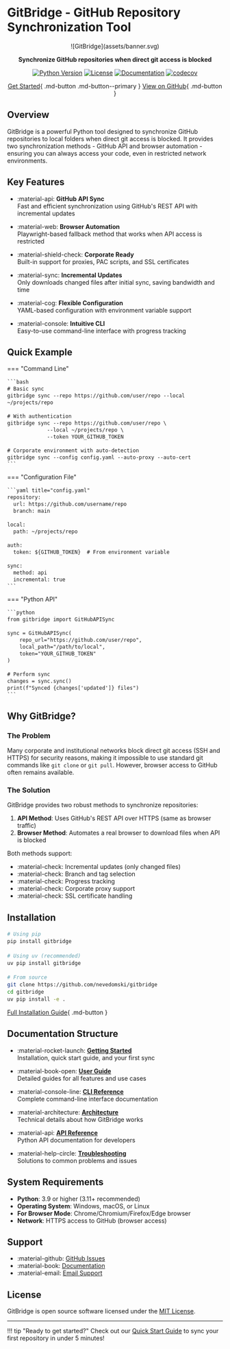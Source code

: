 # GitBridge - GitHub Repository Synchronization Tool

<div align="center" markdown>

<div class="hero-card" markdown>
![GitBridge](assets/banner.svg)
</div>

**Synchronize GitHub repositories when direct git access is blocked**

[![Python Version](https://img.shields.io/badge/python-3.9%2B-blue)](https://www.python.org/downloads/)
[![License](https://img.shields.io/badge/license-MIT-green)](license.md)
[![Documentation](https://img.shields.io/badge/docs-mkdocs-brightgreen)](index.md)
[![codecov](https://codecov.io/gh/user/gitBridge/branch/main/graph/badge.svg)](https://codecov.io/gh/user/gitBridge)

[Get Started](getting-started/quick-start.md){ .md-button .md-button--primary }
[View on GitHub](https://github.com/nevedomski/gitbridge){ .md-button }

</div>

## Overview

GitBridge is a powerful Python tool designed to synchronize GitHub repositories to local folders when direct git access is blocked. It provides two synchronization methods - GitHub API and browser automation - ensuring you can always access your code, even in restricted network environments.

## Key Features

<div class="grid cards" markdown>

- :material-api: **GitHub API Sync**  
  Fast and efficient synchronization using GitHub's REST API with incremental updates

- :material-web: **Browser Automation**  
  Playwright-based fallback method that works when API access is restricted

- :material-shield-check: **Corporate Ready**  
  Built-in support for proxies, PAC scripts, and SSL certificates

- :material-sync: **Incremental Updates**  
  Only downloads changed files after initial sync, saving bandwidth and time

- :material-cog: **Flexible Configuration**  
  YAML-based configuration with environment variable support

- :material-console: **Intuitive CLI**  
  Easy-to-use command-line interface with progress tracking

</div>

## Quick Example

=== "Command Line"

    ```bash
    # Basic sync
    gitbridge sync --repo https://github.com/user/repo --local ~/projects/repo

    # With authentication
    gitbridge sync --repo https://github.com/user/repo \
                 --local ~/projects/repo \
                 --token YOUR_GITHUB_TOKEN

    # Corporate environment with auto-detection
    gitbridge sync --config config.yaml --auto-proxy --auto-cert
    ```

=== "Configuration File"

    ```yaml title="config.yaml"
    repository:
      url: https://github.com/username/repo
      branch: main

    local:
      path: ~/projects/repo

    auth:
      token: ${GITHUB_TOKEN}  # From environment variable

    sync:
      method: api
      incremental: true
    ```

=== "Python API"

    ```python
    from gitbridge import GitHubAPISync

    sync = GitHubAPISync(
        repo_url="https://github.com/user/repo",
        local_path="/path/to/local",
        token="YOUR_GITHUB_TOKEN"
    )

    # Perform sync
    changes = sync.sync()
    print(f"Synced {changes['updated']} files")
    ```

## Why GitBridge?

### The Problem

Many corporate and institutional networks block direct git access (SSH and HTTPS) for security reasons, making it impossible to use standard git commands like `git clone` or `git pull`. However, browser access to GitHub often remains available.

### The Solution

GitBridge provides two robust methods to synchronize repositories:

1. **API Method**: Uses GitHub's REST API over HTTPS (same as browser traffic)
2. **Browser Method**: Automates a real browser to download files when API is blocked

Both methods support:

- :material-check: Incremental updates (only changed files)
- :material-check: Branch and tag selection
- :material-check: Progress tracking
- :material-check: Corporate proxy support
- :material-check: SSL certificate handling

## Installation

```bash
# Using pip
pip install gitbridge

# Using uv (recommended)
uv pip install gitbridge

# From source
git clone https://github.com/nevedomski/gitbridge
cd gitbridge
uv pip install -e .
```

[Full Installation Guide](getting-started/installation.md){ .md-button }

## Documentation Structure

<div class="grid cards" markdown>

- :material-rocket-launch: **[Getting Started](getting-started/index.md)**  
  Installation, quick start guide, and your first sync

- :material-book-open: **[User Guide](user-guide/index.md)**  
  Detailed guides for all features and use cases

- :material-console-line: **[CLI Reference](cli/index.md)**  
  Complete command-line interface documentation

- :material-architecture: **[Architecture](architecture/index.md)**  
  Technical details about how GitBridge works

- :material-api: **[API Reference](api/index.md)**  
  Python API documentation for developers

- :material-help-circle: **[Troubleshooting](troubleshooting/index.md)**  
  Solutions to common problems and issues

</div>

## System Requirements

- **Python**: 3.9 or higher (3.11+ recommended)
- **Operating System**: Windows, macOS, or Linux
- **For Browser Mode**: Chrome/Chromium/Firefox/Edge browser
- **Network**: HTTPS access to GitHub (browser access)

## Support

- :material-github: [GitHub Issues](https://github.com/nevedomski/gitbridge/issues)
- :material-book: [Documentation](index.md)
- :material-email: [Email Support](mailto:info@nevedomski.us)

## License

GitBridge is open source software licensed under the [MIT License](license.md).

---

!!! tip "Ready to get started?"
    Check out our [Quick Start Guide](getting-started/quick-start.md) to sync your first repository in under 5 minutes!
